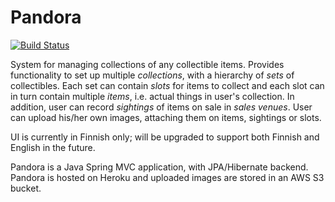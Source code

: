 # Pandora

[![Build Status](https://travis-ci.org/pekoe09/pandora.svg?branch=master)](https://travis-ci.org/pekoe09/pandora)

System for managing collections of any collectible items. Provides functionality to set up multiple _collections_, 
with a hierarchy of _sets_ of collectibles. Each set can contain _slots_ for items to collect and each slot can in turn
contain multiple _items_, i.e. actual things in user's collection. In addition, user can record _sightings_ of items on sale
in _sales venues_. User can upload his/her own images, attaching them on items, sightings or slots.

UI is currently in Finnish only; will be upgraded to support both Finnish and English in the future.

Pandora is a Java Spring MVC application, with JPA/Hibernate backend. Pandora is hosted on Heroku and uploaded images are 
stored in an AWS S3 bucket.
